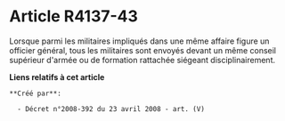 # Article R4137-43

Lorsque parmi les militaires impliqués dans une même affaire figure un officier général, tous les militaires sont envoyés
devant un même conseil supérieur d'armée ou de formation rattachée siégeant disciplinairement.

**Liens relatifs à cet article**

	**Créé par**:

	  - Décret n°2008-392 du 23 avril 2008 - art. (V)
